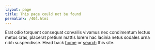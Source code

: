 ```yaml
---
layout: page
title: This page could not be found
permalink: /404.html
---
```


Erat odio torquent consequat convallis vivamus nec condimentum lectus metus cras, placerat pretium mattis lorem hac lacinia netus sodales urna nibh suspendisse. Head back [home][1] or [search][2] this site.

[1]:</>
[2]:</search/>
